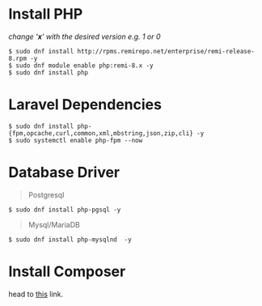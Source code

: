 # Install PHP
_change '__x__' with the desired version e.g. 1 or 0_
```
$ sudo dnf install http://rpms.remirepo.net/enterprise/remi-release-8.rpm -y
$ sudo dnf module enable php:remi-8.x -y
$ sudo dnf install php
```
# Laravel Dependencies
```
$ sudo dnf install php-{fpm,opcache,curl,common,xml,mbstring,json,zip,cli} -y
$ sudo systemctl enable php-fpm --now
```
# Database Driver
> Postgresql
```
$ sudo dnf install php-pgsql -y
```
> Mysql/MariaDB
```
$ sudo dnf install php-mysqlnd  -y
```
# Install Composer
head to <a href="https://getcomposer.org/download/" target="_blank">this</a> link.
